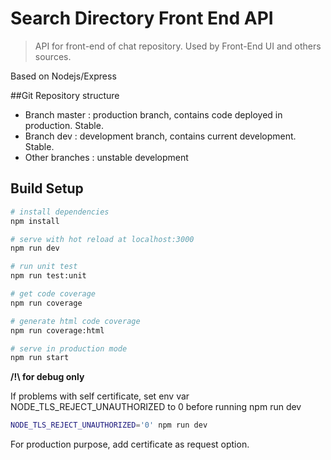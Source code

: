 # Search Directory Front End API

> API for front-end of chat repository. Used by Front-End UI and others sources.

Based on Nodejs/Express

##Git Repository structure

* Branch master : production branch, contains code deployed in production. Stable.
* Branch dev : development branch, contains current development. Stable.
* Other branches : unstable development

## Build Setup

``` bash
# install dependencies
npm install

# serve with hot reload at localhost:3000
npm run dev

# run unit test
npm run test:unit

# get code coverage
npm run coverage

# generate html code coverage
npm run coverage:html

# serve in production mode
npm run start
```

**/!\ for debug only**

If problems with self certificate, set env var NODE_TLS_REJECT_UNAUTHORIZED to 0 before running npm run dev
``` bash
NODE_TLS_REJECT_UNAUTHORIZED='0' npm run dev
```

For production purpose, add certificate as request option.
